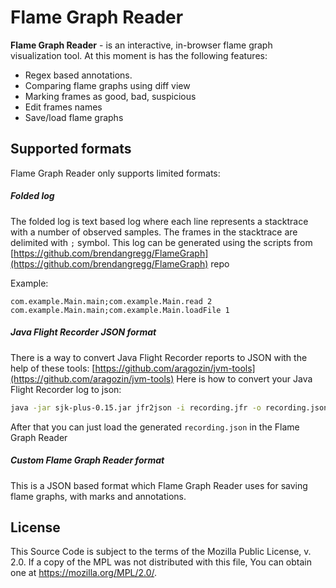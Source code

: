 Flame Graph Reader
==================

**Flame Graph Reader** - is an interactive, in-browser flame graph visualization tool. At this moment is has the following features:

- Regex based annotations.
- Comparing flame graphs using diff view 
- Marking frames as good, bad, suspicious
- Edit frames names
- Save/load flame graphs


Supported formats
------------------

Flame Graph Reader only supports limited formats:

##### Folded log

The folded log is text based log where each line represents a stacktrace with a number of observed samples. The frames in the stacktrace are delimited with `;` symbol.
This log can be generated using the scripts from [https://github.com/brendangregg/FlameGraph](https://github.com/brendangregg/FlameGraph) repo

Example:
```
com.example.Main.main;com.example.Main.read 2
com.example.Main.main;com.example.Main.loadFile 1
```


##### Java Flight Recorder JSON format

There is a way to convert Java Flight Recorder reports to JSON with the help of these tools: [https://github.com/aragozin/jvm-tools](https://github.com/aragozin/jvm-tools)
Here is how to convert your Java Flight Recorder log to json:

```bash
java -jar sjk-plus-0.15.jar jfr2json -i recording.jfr -o recording.json
```

After that you can just load the generated `recording.json` in the Flame Graph Reader


##### Custom Flame Graph Reader format

This is a JSON based format which Flame Graph Reader uses for saving flame graphs, with marks and annotations.


License
---------
This Source Code is subject to the terms of the Mozilla Public License, v. 2.0. If a copy of the MPL was not distributed with this file, You can obtain one at https://mozilla.org/MPL/2.0/.
